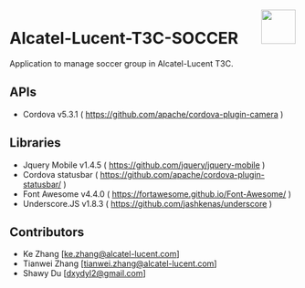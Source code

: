 # Alcatel-Lucent-T3C-SOCCER &nbsp;&nbsp;&nbsp;&nbsp;&nbsp;<img src="www/T3C-SOCCER.jpg" width="60" height="60" />

Application to manage soccer group in Alcatel-Lucent T3C. 

## APIs
* Cordova v5.3.1 ( https://github.com/apache/cordova-plugin-camera )

## Libraries
* Jquery Mobile v1.4.5 ( https://github.com/jquery/jquery-mobile )
* Cordova statusbar ( https://github.com/apache/cordova-plugin-statusbar/ )
* Font Awesome v4.4.0 ( https://fortawesome.github.io/Font-Awesome/ )
* Underscore.JS v1.8.3 ( https://github.com/jashkenas/underscore )

## Contributors
- Ke Zhang [ke.zhang@alcatel-lucent.com]
- Tianwei Zhang [tianwei.zhang@alcatel-lucent.com]
- Shawy Du [dxydyl2@gmail.com]


